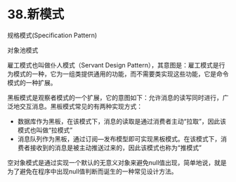 # 38.新模式

规格模式(Specification Pattern)

对象池模式

雇工模式也叫做仆人模式（Servant Design Pattern），其意图是：雇工模式是行为模式的一种，它为一组类提供通用的功能，而不需要类实现这些功能，它是命令模式的一种扩展。

黑板模式是观察者模式的一个扩展，它的意图如下：允许消息的读写同时进行，广泛地交互消息。黑板模式常见的有两种实现方式：

+ 数据库作为黑板，在该模式下，消息的读取是通过消费者主动“拉取”，因此该模式也叫做“拉模式”
+ 消息队列作为黑板，通过订阅—发布模型即可实现黑板模式。在该模式下，消费者接收到的消息是被主动推送过来的，因此该模式也称为“推模式”

空对象模式是通过实现一个默认的无意义对象来避免null值出现，简单地说，就是为了避免在程序中出现null值判断而诞生的一种常见设计方法。